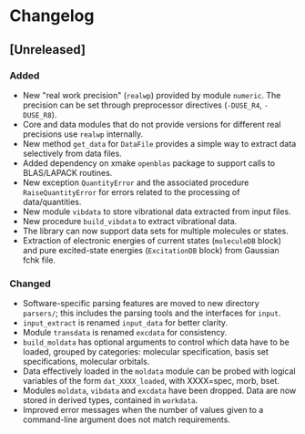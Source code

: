 # Changelog

## [Unreleased]

### Added

- New "real work precision" (`realwp`) provided by module `numeric`.  The precision can be set through preprocessor directives (`-DUSE_R4`, `-DUSE_R8`).
- Core and data modules that do not provide versions for different real precisions use `realwp` internally.
- New method `get_data` for `DataFile` provides a simple way to extract data selectively from data files.
- Added dependency on xmake `openblas` package to support calls to BLAS/LAPACK routines.
- New exception `QuantityError` and the associated procedure `RaiseQuantityError` for errors related to the processing of data/quantities.
- New module `vibdata` to store vibrational data extracted from input files.
- New procedure `build_vibdata` to extract vibrational data.
- The library can now support data sets for multiple molecules or states.
- Extraction of electronic energies of current states (`moleculeDB` block) and pure excited-state energies (`ExcitationDB` block) from Gaussian fchk file.

### Changed

- Software-specific parsing features are moved to new directory `parsers/`; this includes the parsing tools and the interfaces for `input`.
- `input_extract` is renamed `input_data` for better clarity.
- Module `transdata` is renamed `excdata` for consistency.
- `build_moldata` has optional arguments to control which data have to be loaded, grouped by categories: molecular specification, basis set specifications, molecular orbitals.
- Data effectively loaded in the `moldata` module can be probed with logical variables of the form `dat_XXXX_loaded`, with XXXX=spec, morb, bset.
- Modules `moldata`, `vibdata` and `excdata` have been dropped.  Data are now stored in derived types, contained in `workdata`.
- Improved error messages when the number of values given to a command-line argument does not match requirements.
